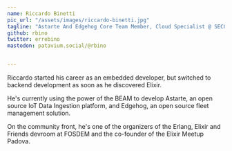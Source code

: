 ```yaml
---
name: Riccardo Binetti
pic_url: "/assets/images/riccardo-binetti.jpg"
tagline: "Astarte And Edgehog Core Team Member, Cloud Specialist @ SECO Mind"
github: rbino
twitter: errebino
mastodon: patavium.social/@rbino


---
```

Riccardo started his career as an embedded developer, but switched to backend development as soon as he discovered Elixir.

He's currently using the power of the BEAM to develop Astarte, an open source IoT Data Ingestion platform, and Edgehog, an open source fleet management solution.

On the community front, he's one of the organizers of the Erlang, Elixir and Friends devroom at FOSDEM and the co-founder of the Elixir Meetup Padova.